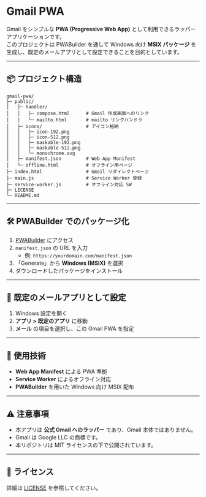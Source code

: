 # Gmail PWA

Gmail をシンプルな **PWA (Progressive Web App)** として利用できるラッパーアプリケーションです。  
このプロジェクトは PWABuilder を通して Windows 向け **MSIX パッケージ** を生成し、既定のメールアプリとして設定できることを目的としています。

---

## 📦 プロジェクト構造

```
gmail-pwa/
├─ public/
│   ├─ handler/
│   │   ├─ compose.html      # Gmail 作成画面へのリンク
│   │   └─ mailto.html       # mailto リンクハンドラ
│   ├─ icons/                # アイコン格納
│   │   ├─ icon-192.png
│   │   ├─ icon-512.png
│   │   ├─ maskable-192.png
│   │   ├─ maskable-512.png
│   │   └─ monochrome.svg
│   ├─ manifest.json         # Web App Manifest
│   └─ offline.html          # オフライン用ページ
├─ index.html                # Gmail リダイレクトページ
├─ main.js                   # Service Worker 登録
├─ service-worker.js         # オフライン対応 SW
├─ LICENSE
└─ README.md
```

---

## 🛠 PWABuilder でのパッケージ化

1. [PWABuilder](https://www.pwabuilder.com/) にアクセス  
2. `manifest.json` の URL を入力  
   - 例: `https://yourdomain.com/manifest.json`
3. 「Generate」から **Windows (MSIX)** を選択  
4. ダウンロードしたパッケージをインストール

---

## 📧 既定のメールアプリとして設定

1. Windows 設定を開く  
2. **アプリ > 既定のアプリ** に移動  
3. **メール** の項目を選択し、この Gmail PWA を指定  

---

## 📄 使用技術

- **Web App Manifest** による PWA 準拠  
- **Service Worker** によるオフライン対応  
- **PWABuilder** を用いた Windows 向け MSIX 配布  

---

## ⚠️ 注意事項

- 本アプリは **公式 Gmail へのラッパー** であり、Gmail 本体ではありません。  
- Gmail は Google LLC の商標です。  
- 本リポジトリは MIT ライセンスの下で公開されています。

---

## 📜 ライセンス

詳細は [LICENSE](./LICENSE) を参照してください。
